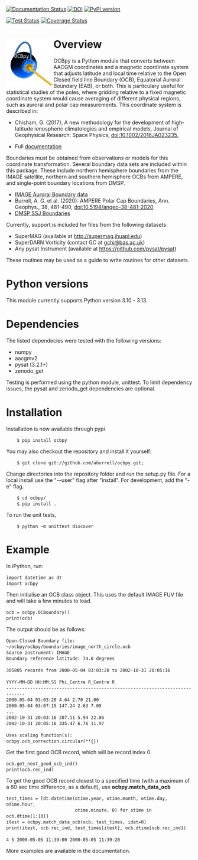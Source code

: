 [![Documentation Status](https://readthedocs.org/projects/ocbpy/badge/?version=latest)](http://ocbpy.readthedocs.io/en/latest/?badge=latest)
[![DOI](https://zenodo.org/badge/96153180.svg)](https://zenodo.org/badge/latestdoi/96153180)
[![PyPI version](https://badge.fury.io/py/ocbpy.svg)](https://badge.fury.io/py/ocbpy)

[![Test Status](https://github.com/aburrell/ocbpy/actions/workflows/main.yml/badge.svg)](https://github.com/aburrell/ocbpy/actions/workflows/main.yml)
[![Coverage Status](https://coveralls.io/repos/github/aburrell/ocbpy/badge.svg)](https://coveralls.io/github/aburrell/ocbpy)

<h1> <img width="128" height="128" src="https://raw.githubusercontent.com/aburrell/ocbpy/main/docs/figures/ocbpy_logo.gif" alt="Planet with auroral oval and two pythons representing closed and open magnetic field lines" title="OCBpy Logo" style="float:left;">
Overview </h1>

OCBpy is a Python module that converts between AACGM coordinates and a magnetic
coordinate system that adjusts latitude and local time relative to the Open
Closed field line Boundary (OCB), Equatorial Auroral Boundary (EAB), or both.
This is particulary useful for statistical studies of the poles, where gridding
relative to a fixed magnetic coordinate system would cause averaging of
different physical regions, such as auroral and polar cap measurements.  This
coordinate system is described in:

  * Chisham, G. (2017), A new methodology for the development of high‐latitude
    ionospheric climatologies and empirical models, Journal of Geophysical
    Research: Space Physics,
    [doi:10.1002/2016JA023235.](https://doi.org/10.1002/2016JA023235)

  * Full [documentation](https://ocbpy.readthedocs.io/en/latest/)

Boundaries must be obtained from observations or models for this coordinate
transformation. Several boundary data sets are included within this package.
These include northern hemisphere boundaries from the IMAGE satellite,
northern and southern hemisphere OCBs from AMPERE, and single-point boundary
locations from DMSP.

  * [IMAGE Auroral Boundary data](https://www.bas.ac.uk/project/image-auroral-boundary-data/)
  * Burrell, A. G. et al. (2020): AMPERE Polar Cap Boundaries, Ann. Geophys.,
    38, 481-490,
    [doi:10.5194/angeo-38-481-2020](https://doi.org/10.5194/angeo-38-481-2020)
  * [DMSP SSJ Boundaries](https://zenodo.org/records/3373812)

Currently, support is included for files from the following datasets:

  * SuperMAG (available at http://supermag.jhuapl.edu)
  * SuperDARN Vorticity (contact GC at gchi@bas.ac.uk)
  * Any pysat Instrument (available at https://github.com/pysat/pysat)

These routines may be used as a guide to write routines for other datasets.

# Python versions

This module currently supports Python version 3.10 - 3.13.

# Dependencies

The listed dependecies were tested with the following versions:
  * numpy
  * aacgmv2
  * pysat (3.2.1+)
  * zenodo_get

Testing is performed using the python module, unittest.  To limit dependency
issues, the pysat and zenodo_get dependencies are optional.

# Installation

Installation is now available through pypi

```
    $ pip install ocbpy
```

You may also checkout the repository and install it yourself:

```
    $ git clone git://github.com/aburrell/ocbpy.git;
```

Change directories into the repository folder and run the setup.py file.  For
a local install use the "--user" flag after "install". For development, add
the "-e" flag.

```
    $ cd ocbpy/
    $ pip install .
```

To run the unit tests,

```
    $ python -m unittest discover
```

# Example

In iPython, run:

```
import datetime as dt
import ocbpy
```

Then initialise an OCB class object.  This uses the default IMAGE FUV file and
will take a few minutes to load.

```
ocb = ocbpy.OCBoundary()
print(ocb)
```

The output should be as follows:

```
Open-Closed Boundary file: ~/ocbpy/ocbpy/boundaries/image_north_circle.ocb
Source instrument: IMAGE
Boundary reference latitude: 74.0 degrees

305805 records from 2000-05-04 03:03:20 to 2002-10-31 20:05:16

YYYY-MM-DD HH:MM:SS Phi_Centre R_Centre R
-----------------------------------------------------------------------------
2000-05-04 03:03:20 4.64 2.70 21.00
2000-05-04 03:07:15 147.24 2.63 7.09
...
2002-10-31 20:03:16 207.11 5.94 22.86
2002-10-31 20:05:16 335.47 6.76 11.97

Uses scaling function(s):
ocbpy.ocb_correction.circular(**{})
```

Get the first good OCB record, which will be record index 0.

```
ocb.get_next_good_ocb_ind()
print(ocb.rec_ind)
```

To get the good OCB record closest to a specified time (with a maximum of a
60 sec time difference, as a default), use **ocbpy.match_data_ocb**

```
test_times = [dt.datetime(otime.year, otime.month, otime.day, otime.hour,
                          otime.minute, 0) for otime in ocb.dtime[1:10]]
itest = ocbpy.match_data_ocb(ocb, test_times, idat=0)
print(itest, ocb.rec_ind, test_times[itest], ocb.dtime[ocb.rec_ind])

4 5 2000-05-05 11:39:00 2000-05-05 11:39:20
```

More examples are available in the documentation.
